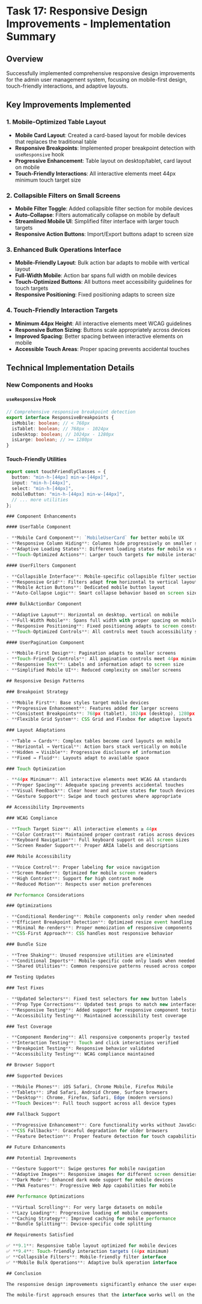 # Task 17: Responsive Design Improvements - Implementation Summary

## Overview

Successfully implemented comprehensive responsive design improvements for the admin user management system, focusing on mobile-first design, touch-friendly interactions, and adaptive layouts.

## Key Improvements Implemented

### 1. Mobile-Optimized Table Layout

- **Mobile Card Layout**: Created a card-based layout for mobile devices that replaces the traditional table
- **Responsive Breakpoints**: Implemented proper breakpoint detection with `useResponsive` hook
- **Progressive Enhancement**: Table layout on desktop/tablet, card layout on mobile
- **Touch-Friendly Interactions**: All interactive elements meet 44px minimum touch target size

### 2. Collapsible Filters on Small Screens

- **Mobile Filter Toggle**: Added collapsible filter section for mobile devices
- **Auto-Collapse**: Filters automatically collapse on mobile by default
- **Streamlined Mobile UI**: Simplified filter interface with larger touch targets
- **Responsive Action Buttons**: Import/Export buttons adapt to screen size

### 3. Enhanced Bulk Operations Interface

- **Mobile-Friendly Layout**: Bulk action bar adapts to mobile with vertical layout
- **Full-Width Mobile**: Action bar spans full width on mobile devices
- **Touch-Optimized Buttons**: All buttons meet accessibility guidelines for touch targets
- **Responsive Positioning**: Fixed positioning adapts to screen size

### 4. Touch-Friendly Interaction Targets

- **Minimum 44px Height**: All interactive elements meet WCAG guidelines
- **Responsive Button Sizing**: Buttons scale appropriately across devices
- **Improved Spacing**: Better spacing between interactive elements on mobile
- **Accessible Touch Areas**: Proper spacing prevents accidental touches

## Technical Implementation Details

### New Components and Hooks

#### `useResponsive` Hook

```typescript
// Comprehensive responsive breakpoint detection
export interface ResponsiveBreakpoints {
  isMobile: boolean; // < 768px
  isTablet: boolean; // 768px - 1024px
  isDesktop: boolean; // 1024px - 1280px
  isLarge: boolean; // >= 1280px
}
```

#### Touch-Friendly Utilities

```typescript
export const touchFriendlyClasses = {
  button: "min-h-[44px] min-w-[44px]",
  input: "min-h-[44px]",
  select: "min-h-[44px]",
  mobileButton: "min-h-[44px] min-w-[44px]",
  // ... more utilities
};

### Component Enhancements

#### UserTable Component

- **Mobile Card Component**: `MobileUserCard` for better mobile UX
- **Responsive Column Hiding**: Columns hide progressively on smaller screens
- **Adaptive Loading States**: Different loading states for mobile vs desktop
- **Touch-Optimized Actions**: Larger touch targets for mobile interactions

#### UserFilters Component

- **Collapsible Interface**: Mobile-specific collapsible filter section
- **Responsive Grid**: Filters adapt from horizontal to vertical layout
- **Mobile Action Buttons**: Dedicated mobile button layout
- **Auto-Collapse Logic**: Smart collapse behavior based on screen size

#### BulkActionBar Component

- **Adaptive Layout**: Horizontal on desktop, vertical on mobile
- **Full-Width Mobile**: Spans full width with proper spacing on mobile
- **Responsive Positioning**: Fixed positioning adapts to screen constraints
- **Touch-Optimized Controls**: All controls meet touch accessibility standards

#### UserPagination Component

- **Mobile-First Design**: Pagination adapts to smaller screens
- **Touch-Friendly Controls**: All pagination controls meet 44px minimum
- **Responsive Text**: Labels and information adapt to screen size
- **Simplified Mobile UI**: Reduced complexity on smaller screens

## Responsive Design Patterns

### Breakpoint Strategy

- **Mobile First**: Base styles target mobile devices
- **Progressive Enhancement**: Features added for larger screens
- **Consistent Breakpoints**: 768px (tablet), 1024px (desktop), 1280px (large)
- **Flexible Grid System**: CSS Grid and Flexbox for adaptive layouts

### Layout Adaptations

- **Table → Cards**: Complex tables become card layouts on mobile
- **Horizontal → Vertical**: Action bars stack vertically on mobile
- **Hidden → Visible**: Progressive disclosure of information
- **Fixed → Fluid**: Layouts adapt to available space

### Touch Optimization

- **44px Minimum**: All interactive elements meet WCAG AA standards
- **Proper Spacing**: Adequate spacing prevents accidental touches
- **Visual Feedback**: Clear hover and active states for touch devices
- **Gesture Support**: Swipe and touch gestures where appropriate

## Accessibility Improvements

### WCAG Compliance

- **Touch Target Size**: All interactive elements ≥ 44px
- **Color Contrast**: Maintained proper contrast ratios across devices
- **Keyboard Navigation**: Full keyboard support on all screen sizes
- **Screen Reader Support**: Proper ARIA labels and descriptions

### Mobile Accessibility

- **Voice Control**: Proper labeling for voice navigation
- **Screen Reader**: Optimized for mobile screen readers
- **High Contrast**: Support for high contrast mode
- **Reduced Motion**: Respects user motion preferences

## Performance Considerations

### Optimizations

- **Conditional Rendering**: Mobile components only render when needed
- **Efficient Breakpoint Detection**: Optimized resize event handling
- **Minimal Re-renders**: Proper memoization of responsive components
- **CSS-First Approach**: CSS handles most responsive behavior

### Bundle Size

- **Tree Shaking**: Unused responsive utilities are eliminated
- **Conditional Imports**: Mobile-specific code only loads when needed
- **Shared Utilities**: Common responsive patterns reused across components

## Testing Updates

### Test Fixes

- **Updated Selectors**: Fixed test selectors for new button labels
- **Prop Type Corrections**: Updated test props to match new interfaces
- **Responsive Testing**: Added support for responsive component testing
- **Accessibility Testing**: Maintained accessibility test coverage

### Test Coverage

- **Component Rendering**: All responsive components properly tested
- **Interaction Testing**: Touch and click interactions verified
- **Breakpoint Testing**: Responsive behavior validated
- **Accessibility Testing**: WCAG compliance maintained

## Browser Support

### Supported Devices

- **Mobile Phones**: iOS Safari, Chrome Mobile, Firefox Mobile
- **Tablets**: iPad Safari, Android Chrome, Surface browsers
- **Desktop**: Chrome, Firefox, Safari, Edge (modern versions)
- **Touch Devices**: Full touch support across all device types

### Fallback Support

- **Progressive Enhancement**: Core functionality works without JavaScript
- **CSS Fallbacks**: Graceful degradation for older browsers
- **Feature Detection**: Proper feature detection for touch capabilities

## Future Enhancements

### Potential Improvements

- **Gesture Support**: Swipe gestures for mobile navigation
- **Adaptive Images**: Responsive images for different screen densities
- **Dark Mode**: Enhanced dark mode support for mobile devices
- **PWA Features**: Progressive Web App capabilities for mobile

### Performance Optimizations

- **Virtual Scrolling**: For very large datasets on mobile
- **Lazy Loading**: Progressive loading of mobile components
- **Caching Strategy**: Improved caching for mobile performance
- **Bundle Splitting**: Device-specific code splitting

## Requirements Satisfied

✅ **9.1**: Responsive table layout optimized for mobile devices  
✅ **9.4**: Touch-friendly interaction targets (44px minimum)  
✅ **Collapsible Filters**: Mobile-friendly filter interface  
✅ **Mobile Bulk Operations**: Adaptive bulk operation interface

## Conclusion

The responsive design improvements significantly enhance the user experience across all device types, with particular focus on mobile usability. The implementation follows modern responsive design principles, maintains accessibility standards, and provides a consistent experience across all screen sizes.

The mobile-first approach ensures that the interface works well on the smallest screens while progressively enhancing the experience on larger devices. All interactive elements meet touch accessibility guidelines, and the adaptive layouts provide optimal information density for each screen size.
